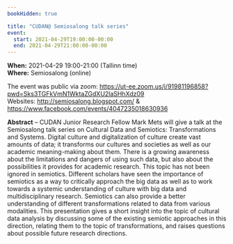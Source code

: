 ```yaml
---
bookHidden: true

title: "CUDAN@ Semiosalong talk series"
event:
  start: 2021-04-29T19:00:00-00:00
  end: 2021-04-29T21:00:00-00:00
---
```


**When:** 2021-04-29 19:00-21:00 (Tallinn time)  
**Where:** Semiosalong (online) 

The event was public via zoom: https://ut-ee.zoom.us/j/91981196858?pwd=Sks3TGFkVmN1WktaZGdXU2laSHhXdz09  
Websites: http://semiosalong.blogspot.com/ & https://www.facebook.com/events/4047235018630936 

<!--more-->
**Abstract** – CUDAN Junior Research Fellow Mark Mets will give a talk at the Semiosalong talk series on Cultural Data and Semiotics: Transformations and Systems. Digital culture and digitalization of culture create vast amounts of data; it transforms our cultures and societies as well as our academic meaning-making about them. There is a growing awareness about the limitations and dangers of using such data, but also about the possibilities it provides for academic research. This topic has not been ignored in semiotics. Different scholars have seen the importance of semiotics as a way to critically approach the big data as well as to work towards a systemic understanding of culture with big data and multidisciplinary research. Semiotics can also provide a better understanding of different transformations related to data from various modalities. This presentation gives a short insight into the topic of cultural data analysis by discussing some of the existing semiotic approaches in this direction, relating them to the topic of transformations, and raises questions about possible future research directions.  
